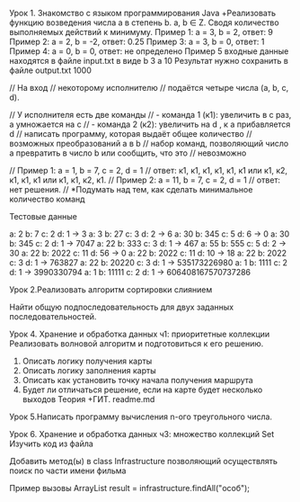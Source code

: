 Урок 1. Знакомство с языком программирования Java
+Реализовать функцию возведения числа а в степень b. a, b ∈ Z. Сводя количество выполняемых действий к минимуму.
Пример 1: а = 3, b = 2, ответ: 9
Пример 2: а = 2, b = -2, ответ: 0.25
Пример 3: а = 3, b = 0, ответ: 1
Пример 4: а = 0, b = 0, ответ: не определено
Пример 5
входные данные находятся в файле input.txt в виде
b 3
a 10
Результат нужно сохранить в файле output.txt
1000


// На вход
// некоторому исполнителю
// подаётся четыре числа (a, b, c, d).

// У исполнителя есть две команды
// - команда 1 (к1): увеличить в с раз, а умножается на c
// - команда 2 (к2): увеличить на d , к a прибавляется d
// написать программу, которая выдаёт общее количество
// возможных преобразований a в b
// набор команд, позволяющий число a превратить в число b или сообщить, что это
// невозможно

// Пример 1: а = 1, b = 7, c = 2, d = 1
// ответ: к1, к1, к1, к1, к1, к1 или к1, к2, к1, к1, к1 или к1, к1, к2, к1.
// Пример 2: а = 11, b = 7, c = 2, d = 1
// ответ: нет решения.
// *Подумать над тем, как сделать минимальное количество команд

Тестовые данные

a: 2 b: 7 c: 2 d: 1 -> 3
a: 3 b: 27 c: 3 d: 2 -> 6
a: 30 b: 345 c: 5 d: 6 -> 0
a: 30 b: 345 c: 2 d: 1 -> 7047
a: 22 b: 333 c: 3 d: 1 -> 467
a: 55 b: 555 c: 5 d: 2 -> 30
a: 22 b: 2022 c: 11 d: 56 -> 0
a: 22 b: 2022 c: 11 d: 10 -> 18
a: 22 b: 2022 c: 3 d: 1 -> 763827
a: 22 b: 20220 c: 3 d: 1 -> 535173226980
a: 1 b: 1111 c: 2 d: 1 -> 3990330794
a: 1 b: 11111 c: 2 d: 1 -> 606408167570737286


Урок 2.Реализовать алгоритм сортировки слиянием


Найти общую подпоследовательность для двух заданных последовательностей.


Урок 4. Хранение и обработка данных ч1: приоритетные коллекции
Реализовать волновой алгоритм и подготовиться к его решению.
1. Описать логику получения карты
2. Описать логику заполнения карты
3. Описать как установить точку начала получения маршрута
4. Будет ли отличаться решение, если на карте будет несколько выходов
Теория
+ГИТ. readme.md

Урок 5.Написать программу вычисления n-ого треугольного числа.

Урок 6. Хранение и обработка данных ч3: множество коллекций Set
Изучить код из файла

Добавить метод(ы) в class Infrastructure позволяющий осуществлять поиск по части имени фильма

Пример вызовы ArrayList<String> result = infrastructure.findAll("особ");